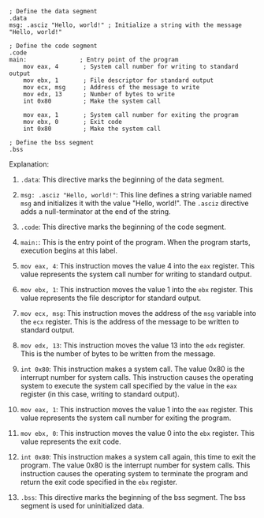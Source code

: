 ```assembly
; Define the data segment
.data
msg: .asciz "Hello, world!" ; Initialize a string with the message "Hello, world!"

; Define the code segment
.code
main:               ; Entry point of the program
    mov eax, 4       ; System call number for writing to standard output
    mov ebx, 1       ; File descriptor for standard output
    mov ecx, msg     ; Address of the message to write
    mov edx, 13      ; Number of bytes to write
    int 0x80         ; Make the system call

    mov eax, 1       ; System call number for exiting the program
    mov ebx, 0       ; Exit code
    int 0x80         ; Make the system call

; Define the bss segment
.bss
```

Explanation:

1. `.data`: This directive marks the beginning of the data segment.

2. `msg: .asciz "Hello, world!"`: This line defines a string variable named `msg` and initializes it with the value "Hello, world!". The `.asciz` directive adds a null-terminator at the end of the string.

3. `.code`: This directive marks the beginning of the code segment.

4. `main:`: This is the entry point of the program. When the program starts, execution begins at this label.

5. `mov eax, 4`: This instruction moves the value 4 into the `eax` register. This value represents the system call number for writing to standard output.

6. `mov ebx, 1`: This instruction moves the value 1 into the `ebx` register. This value represents the file descriptor for standard output.

7. `mov ecx, msg`: This instruction moves the address of the `msg` variable into the `ecx` register. This is the address of the message to be written to standard output.

8. `mov edx, 13`: This instruction moves the value 13 into the `edx` register. This is the number of bytes to be written from the message.

9. `int 0x80`: This instruction makes a system call. The value 0x80 is the interrupt number for system calls. This instruction causes the operating system to execute the system call specified by the value in the `eax` register (in this case, writing to standard output).

10. `mov eax, 1`: This instruction moves the value 1 into the `eax` register. This value represents the system call number for exiting the program.

11. `mov ebx, 0`: This instruction moves the value 0 into the `ebx` register. This value represents the exit code.

12. `int 0x80`: This instruction makes a system call again, this time to exit the program. The value 0x80 is the interrupt number for system calls. This instruction causes the operating system to terminate the program and return the exit code specified in the `ebx` register.

13. `.bss`: This directive marks the beginning of the bss segment. The bss segment is used for uninitialized data.
